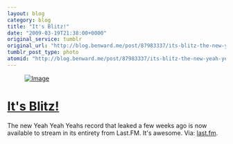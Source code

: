 ```yaml
---
layout: blog
category: blog
title: "It's Blitz!"
date: "2009-03-19T21:38:00+0000"
original_service: tumblr
original_url: "http://blog.benward.me/post/87983337/its-blitz-the-new-yeah-yeah-yeahs-record-that"
tumblr_post_type: photo
atomid: "http://blog.benward.me/post/87983337/its-blitz-the-new-yeah-yeah-yeahs-record-that"
---
```

<figure class="photo">
  <a href="http://www.last.fm/music/Yeah+Yeah+Yeahs/It%27s+Blitz%21"><img src="http://benward.me/res/tumblr/media/87983337/0.png" alt="Image"></a>
</figure>

# <a href="http://www.last.fm/music/Yeah+Yeah+Yeahs/It%27s+Blitz%21">It's Blitz!</a>

The new Yeah Yeah Yeahs record that leaked a few weeks ago is now available to stream in its entirety from Last.FM. It's awesome.
Via: [last.fm](http://www.last.fm/music/Yeah+Yeah+Yeahs/It's+Blitz!).